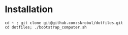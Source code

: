 # Installation

```
cd ~ ; git clone git@github.com:skrobul/dotfiles.git
cd dotfiles; ./bootstrap_computer.sh
```

